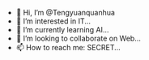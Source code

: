 - 👋 Hi, I’m @Tengyuanquanhua
- 👀 I’m interested in IT...
- 🌱 I’m currently learning AI...
- 💞️ I’m looking to collaborate on Web...
- 📫 How to reach me: SECRET...

<!---
Tengyuanquanhua/Tengyuanquanhua is a ✨ special ✨ repository because its `README.md` (this file) appears on your GitHub profile.
You can click the Preview link to take a look at your changes.
--->
